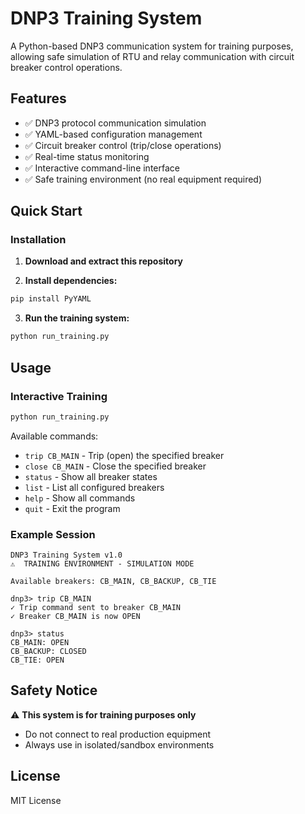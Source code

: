 # DNP3 Training System

A Python-based DNP3 communication system for training purposes, allowing safe simulation of RTU and relay communication with circuit breaker control operations.

## Features

- ✅ DNP3 protocol communication simulation
- ✅ YAML-based configuration management  
- ✅ Circuit breaker control (trip/close operations)
- ✅ Real-time status monitoring
- ✅ Interactive command-line interface
- ✅ Safe training environment (no real equipment required)

## Quick Start

### Installation

1. **Download and extract this repository**

2. **Install dependencies:**
```bash
pip install PyYAML
```

3. **Run the training system:**
```bash
python run_training.py
```

## Usage

### Interactive Training

```bash
python run_training.py
```

Available commands:
- `trip CB_MAIN` - Trip (open) the specified breaker
- `close CB_MAIN` - Close the specified breaker  
- `status` - Show all breaker states
- `list` - List all configured breakers
- `help` - Show all commands
- `quit` - Exit the program

### Example Session

```
DNP3 Training System v1.0
⚠️  TRAINING ENVIRONMENT - SIMULATION MODE

Available breakers: CB_MAIN, CB_BACKUP, CB_TIE

dnp3> trip CB_MAIN
✓ Trip command sent to breaker CB_MAIN
✓ Breaker CB_MAIN is now OPEN

dnp3> status
CB_MAIN: OPEN 
CB_BACKUP: CLOSED
CB_TIE: OPEN
```

## Safety Notice

⚠️ **This system is for training purposes only**
- Do not connect to real production equipment
- Always use in isolated/sandbox environments

## License

MIT License
